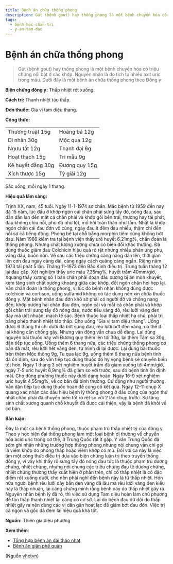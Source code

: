 ```yaml
---
title: Bệnh án chữa thống phong
description: Gút (bệnh gout) hay thống phong là một bệnh chuyển hóa có triệu chứng nổi bật ở các khớp. Nguyên nhân là do tích tụ nhiều axit uric trong máu. Dưới đây là một bệnh án chữa thống phong theo Đông y
tags:
  - benh-hoc-chan-tri
  - y-an-tam-dac
---
```


# Bệnh án chữa thống phong 

> Gút (bệnh gout) hay thống phong là một bệnh chuyển hóa có triệu chứng nổi bật ở các khớp. Nguyên nhân là do tích tụ nhiều axit uric trong máu. Dưới đây là một bệnh án chữa thống phong theo Đông y


**Biện chứng đông y:** Thấp nhiệt rót xuống. 


**Cách trị:** Thanh nhiệt táo thấp. 


**Đơn thuốc:** Gia vị tam diệu thang.


**Công thức:**




|  |  |
| --- | --- |
| Thương truật 15g | Hoàng bá 12g |
| Dĩ nhân 30g | Mộc qua 12g |
| Ngưu tất 12g | Thanh đại 6g |
| Hoạt thạch 15g | Tri mẫu 9g |
| Kê huyết đằng 30g | Đương quy 15g |
| Xích thược 15g | Tỳ giải 12g |


Sắc uống, mỗi ngày 1 thang.


**Hiệu quả lâm sàng:**





Trịnh XX, nam, 45 tuổi. Ngày 11-1-1974 sơ chẩn. Mắc bệnh từ 1959 đến nay đã 15 năm, lúc đầu ở khớp ngón cái chân phải sưng tấy đỏ, nóng đau, sau dần dần lan đến mắt cá chân phải và khớp gối bên trái, thường hay tái phát, đau không chịu nổi, phù đỏ như lột, mồ hôi toàn thân như tắm. Nhất là khớp ngón chân cái đau đớn vô cùng, ngày đau ít đêm đau nhiều, thậm chí đến nỗi sợ cả tiếng động. Phong bế tại chỗ bằng morphin tiêm cũng không bớt đau. Năm 1966 kiểm tra tại bệnh viện thấy urê huyết 6,21mg%, chẩn đoán là thống phong. Nhưng chất lượng xương chưa có biến đổi khác thường. Đã dùng thuốc giảm đau Colchicin hiệu quả rõ rệt nhưng nhiều phản ứng phụ, váng đầu, buồn nôn. Về sau các triệu chứng càng nặng dần lên, thời gian lên cơn đau ngày càng dài, càng ngày cách quãng càng ngắn. Riêng năm 1973 tái phát 5 lần. Tháng 11-1973 đến Bắc Kinh điều trị. Trung tuần tháng 12 lại đau cấp. Xét nghiệm thấy uric máu 7,35mg%, huyết trầm 40mm/giờ, Xquang thấy xương số 1 bàn chân phải đoạn đầu xương bị ăn mòn khuyết, kèm tăng sinh chất xương khoảng giữa các khớp, đốt ngón chân hơi hẹp lại. Vẫn chẩn đoán là thống phong, vì lúc đó bệnh nhân không dùng được colchicin và cortison, uống sulfamid không có tác dụng nên xin chữa thuốc đông y. Mặt bệnh nhân đau đớn khổ sở phải có người đỡ và chống nạng đến, khớp xương hai chân đau đớn, ngón cái và mắt cá chân phải và khớp gối chân trái sưng tấy đỏ nóng đau, nước tiểu vàng đỏ, rêu lưỡi vàng đen dày mà ướt nhuận, mạch tế sác. Bệnh thuộc loại thấp nhiệt hạ chú, phải trị bằng phép thanh nhiệt táo thấp. Cho uống “Gia vị tam diệu thang”. Uống được 6 thang thì chi dưới đã bớt sưng đau, rêu lưỡi bớt đen vàng, có thể đi lại không cần chống gậy. Nhưng vận động vẫn chưa dễ dàng. Lại dùng nguyên bài thuốc này với Đương quy thêm lên tới 30g, lại thêm Tâm sa 30g, dặn tiếp tục uống. Uống thêm 6 thang nữa, các triệu chứng thống phong cơ bản đã mất, rêu lưỡi hết vàng đen, tự mình đi lại được. Lại dùng bài thuốc trên thêm Mộc thông 9g, Tu qua lạc 9g, uống thêm 6 thang nữa bệnh tình đã ổn định, sau đó vẫn tiếp tục dùng thuốc đó hy vọng bệnh sẽ chuyển biến tốt hơn. Ngày 1 tháng 3 xét nghiệm huyết trầm đã giảm xuống tới 4mm/giờ, ngày 7-5 uric huyết 6,9mg% đã giảm so với trước, sau đó bệnh tình ổn định mãi. Cho dùng phương thuốc này dưới dạng hoàn. Ngày 16-9 xét nghiệm uric huyết 4,55mg%, về cơ bản đã bình thường. Cử động như người thường. Vẫn dặn tiếp tục dùng thuốc hoàn để củng cố kết quả. Ngày 12-11 chụp X quang xác nhận các dấu hiệu bệnh lý thống phong ở đầu cùng của ngón thứ nhất chân phải đã chuyển biến tốt rõ rệt so với 2 lần chụp trước. Sự tăng sinh chất xương quanh chỗ khuyết đã được cải thiện, vậy là bệnh đã khỏi về cơ bản.


**Bàn luận:** 


Đây là một ca bệnh thống phong, thuộc phạm trù thấp nhiệt tý của đông y. Theo y học hiện đại thống phong làm một loại bệnh dị thường về chuyển hóa acid uric trong cơ thể, ở Trung Quốc rất ít gặp. Y văn Trung Quốc đã sớm ghi nhận những trường hợp thống phong nhưng nói chung vẫn chỉ gọi là viêm khớp do phong thấp hoặc viêm khớp có mủ. Đối với ca này là việc tìm một công thức điều trị dựa vào biện chứng luận trị theo truyền thống đông y, vì vậy khi thấy rõ sưng tấy đỏ nóng đau tức là thuộc phạm trù dương chứng, nhiệt chứng, nhưng nói chung các triệu chứng đau tê dương chứng, nhiệt chứng thường thấy xuất hiện ở phần trên, chỉ có thấp nhiệt là có đặc điểm rót xuống dưới, cho nên phải nghĩ đến bệnh này là từ thấp nhiệt. Hơn nữa người bệnh rêu lưỡi dày bẩn đen vàng đã lâu mà rêu lưỡi vàng đen kiểu này là thấp nhuận, lại càng chứng minh rằng bệnh này do thấp nhiệt gây ra. Nguyên nhân bệnh lý đã rõ, thì việc sử dụng Tam diệu hoàn làm chủ phương để táo thấp thanh nhiệt lại càng có cơ sở. Lại do bệnh đau dữ dội do thấp nhiệt gây ra nên dùng các vị dãn gân hoạt lạc để giảm bớt đau đớn. Việc trị cả ngọn và gốc đã đem lại hiệu quả khá tốt.


**Nguồn:** Thiên gia diệu phương


**Xem thêm**:


* [Tổng hợp bệnh án đái tháo nhạt](/yhctvn/tong-hop-benh-an-dai-thao-nhat/)
* [Bệnh án giãn phế quản](/yhctvn/benh-an-gian-phe-quan/)

(Nguồn <a href="https://yhctvn.com/benh-an-chua-thong-phong/" target="_blank">yhctvn</a>)
